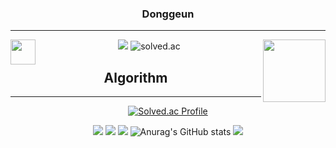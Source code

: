 <div align="center">    

  ### Donggeun
  
  ---
  <img align="left" width="40" src="https://user-images.githubusercontent.com/75469131/213887734-1f8f0fb6-4395-4aa6-b828-3b44b96d8f0f.gif" />
  <img align="right" height="100" src="https://user-images.githubusercontent.com/75469131/213887495-9953614d-3516-4781-98a2-17908e379c4f.gif" />
  
  <img src="https://img.shields.io/badge/Github Projects-000000?style=flat-square&logo=github&logoColor=white"/></a> 
  <img alt="solved.ac" src="http://mazassumnida.wtf/api/mini/generate_badge?boj=whkakrkr"/></a>
 
 <h2> Algorithm </h2>
 
 ---
 [![Solved.ac Profile](http://mazassumnida.wtf/api/generate_badge?boj=kdk7854)](https://solved.ac/kdk7854)<br/>
 
  <img src="https://img.shields.io/badge/seondal.log-3DDC84?style=flat-square&logo=Velog&logoColor=white"/></a>
<img src="https://img.shields.io/badge/Seondalgorithm-E5511E?style=flat-square&logo=Tistory&logoColor=white"/></a>
  <img src="https://img.shields.io/badge/Dalchive-ffffff?style=flat-square&logo=notion&logoColor=black"/></a>
  ![Anurag's GitHub stats](https://github-readme-stats.vercel.app/api?username=kangdg94&show_icons=true&theme=radical)</a>
    <img align="centerleft" src="https://github-readme-stats.vercel.app/api/top-langs/?username=seondal&theme=dracula&exclude_repo=clone-web-scrapper,clone-zoom&hide=Procfile&layout=compact&langs_count=10"/>
</div>
